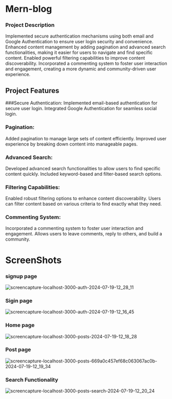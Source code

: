 
# Mern-blog

### Project Description

Implemented secure authentication mechanisms using both email and Google Authentication to ensure user login security and convenience. Enhanced content management by adding pagination and advanced search functionalities, making it easier for users to navigate and find specific content. Enabled powerful filtering capabilities to improve content discoverability. Incorporated a commenting system to foster user interaction and engagement, creating a more dynamic and community-driven user experience.


## Project Features

###Secure Authentication:
Implemented email-based authentication for secure user login.
Integrated Google Authentication for seamless social login.

### Pagination:
Added pagination to manage large sets of content efficiently.
Improved user experience by breaking down content into manageable pages.

### Advanced Search:
Developed advanced search functionalities to allow users to find specific content quickly.
Included keyword-based and filter-based search options.

### Filtering Capabilities:
Enabled robust filtering options to enhance content discoverability.
Users can filter content based on various criteria to find exactly what they need.

### Commenting System:
Incorporated a commenting system to foster user interaction and engagement.
Allows users to leave comments, reply to others, and build a community.

# ScreenShots

### signup page
![screencapture-localhost-3000-auth-2024-07-19-12_28_11](https://github.com/user-attachments/assets/b0ae513b-a370-4d60-a27d-e6e41634e38d)

### Sigin page
![screencapture-localhost-3000-auth-2024-07-19-12_16_45](https://github.com/user-attachments/assets/81631711-8926-4873-9dc1-63bb890f8e1e)

### Home page
![screencapture-localhost-3000-posts-2024-07-19-12_18_28](https://github.com/user-attachments/assets/3773d9ed-4605-4e7e-8afd-d8dbb9776113)

### Post page
![screencapture-localhost-3000-posts-669a0c457ef68c063067ac0b-2024-07-19-12_19_34](https://github.com/user-attachments/assets/c04a4f54-8646-4b7f-9939-80776d91af8b)

### Search Functionality
![screencapture-localhost-3000-posts-search-2024-07-19-12_20_24](https://github.com/user-attachments/assets/54b9640b-95ff-4342-a9f4-0c3deb26f0de)
